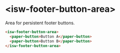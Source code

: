 # \<isw-footer-button-area\>

Area for persistent footer buttons.

```html
<isw-footer-button-area>
  <paper-button>Button A</paper-button>
  <paper-button>Button B</paper-button>
</isw-footer-button-area>
```